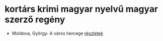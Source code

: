 # kortárs krimi magyar nyelvű magyar szerző regény

- Moldova, György: A város hercege [részletek](_details/Moldova%2C%20Gy%C3%B6rgy.md#id_1385)